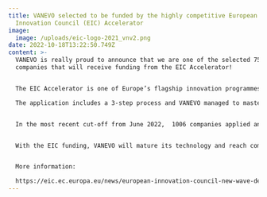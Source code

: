```yaml
---
title: VANEVO selected to be funded by the highly competitive European
  Innovation Council (EIC) Accelerator
image:
  image: /uploads/eic-logo-2021_vnv2.png
date: 2022-10-18T13:22:50.749Z
content: >-
  VANEVO is really proud to announce that we are one of the selected 75
  companies that will receive funding from the EIC Accelerator! 


  The EIC Accelerator is one of Europe’s flagship innovation programmes to identify, develop and scale up breakthrough technologies and game changing innovations. It is a highly competitive and selective programme. Only the most innovative companies get funded: in 2021, only 164 projects our of 4000 applications were selected (4.1 %).\

  The application includes a 3-step process and VANEVO managed to master the final step.


  In the most recent cut-off from June 2022,  1006 companies applied and 232 were invited for the last step, the interview. From these, 75 companies were selected for funding.


  With the EIC funding, VANEVO will mature its technology and reach commercial readiness. 


  More information:

  https://eic.ec.europa.eu/news/european-innovation-council-new-wave-deep-tech-start-ups-set-receive-accelerator-grants-and-equity-2022-10-14_en
---
```

